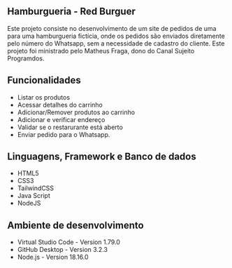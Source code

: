 ## Hamburgueria - Red Burguer

Este projeto consiste no desenvolvimento de um site de pedidos de uma para uma hamburgueria fictícia, onde os pedidos são enviados diretamente pelo número do Whatsapp, sem a necessidade de cadastro do cliente. Este projeto foi ministrado pelo Matheus Fraga, dono do Canal Sujeito Programdos.

## Funcionalidades

- Listar os produtos
- Acessar detalhes do carrinho
- Adicionar/Remover produtos ao carrinho
- Adicionar e verificar endereço
- Validar se o restarurante está aberto
- Enviar pedido para o Whatsapp.

## Linguagens, Framework e Banco de dados

- HTML5
- CSS3
- TailwindCSS
- Java Script
- NodeJS

## Ambiente de desenvolvimento

- Virtual Studio Code - Version 1.79.0
- GitHub Desktop - Version 3.2.3
- Node.js - Version 18.16.0
